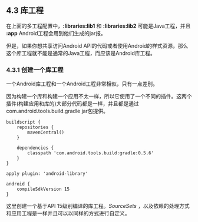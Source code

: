 ## 4.3 库工程

在上面的多工程配置中，**:libraries:lib1** 和 **:libraries:lib2** 可能是Java工程，并且 **:app** Android工程会用到他们生成的jar报。

但是，如果你想共享访问Android API的代码或者使用Android的样式资源，那么这个库工程就不能是通常的Java工程，而应该是Android库工程。

### 4.3.1 创建一个库工程

一个Android库工程和一个Android工程非常相似，只有一点差别。

因为构建一个库和构建一个应用不太一样，所以它使用了一个不同的插件。这两个插件(构建应用和库的)大部分代码都是一样，并且都是通过com.android.tools.build.gradle jar包提供。

    buildscript {
        repositories {
            mavenCentral()
        }
    
        dependencies {
            classpath 'com.android.tools.build:gradle:0.5.6'
        }
    }
    
    apply plugin: 'android-library'
    
    android {
        compileSdkVersion 15
    }
    
这里创建一个基于API 15级别编译的库工程。*SourceSets* ，以及依赖的处理方式和应用工程是一样并且可以以同样的方式进行自定义。
